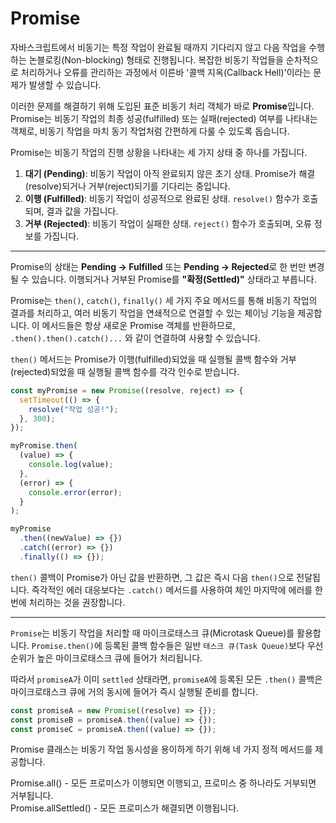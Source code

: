 # Promise

자바스크립트에서 비동기는 특정 작업이 완료될 때까지 기다리지 않고 다음 작업을 수행하는 논블로킹(Non-blocking) 형태로 진행됩니다. 복잡한 비동기 작업들을 순차적으로 처리하거나 오류를 관리하는 과정에서 이른바 '콜백 지옥(Callback Hell)'이라는 문제가 발생할 수 있습니다.

이러한 문제를 해결하기 위해 도입된 표준 비동기 처리 객체가 바로 **Promise**입니다. Promise는 비동기 작업의 최종 성공(fulfilled) 또는 실패(rejected) 여부를 나타내는 객체로, 비동기 작업을 마치 동기 작업처럼 간편하게 다룰 수 있도록 돕습니다.

Promise는 비동기 작업의 진행 상황을 나타내는 세 가지 상태 중 하나를 가집니다.

1.  **대기 (Pending)**: 비동기 작업이 아직 완료되지 않은 초기 상태. Promise가 해결(resolve)되거나 거부(reject)되기를 기다리는 중입니다.
2.  **이행 (Fulfilled)**: 비동기 작업이 성공적으로 완료된 상태. `resolve()` 함수가 호출되며, 결과 값을 가집니다.
3.  **거부 (Rejected)**: 비동기 작업이 실패한 상태. `reject()` 함수가 호출되며, 오류 정보를 가집니다.

---

Promise의 상태는 **Pending → Fulfilled** 또는 **Pending → Rejected**로 한 번만 변경될 수 있습니다. 이행되거나 거부된 Promise를 **"확정(Settled)"** 상태라고 부릅니다.

Promise는 `then()`, `catch()`, `finally()` 세 가지 주요 메서드를 통해 비동기 작업의 결과를 처리하고, 여러 비동기 작업을 연쇄적으로 연결할 수 있는 체이닝 기능을 제공합니다. 이 메서드들은 항상 새로운 Promise 객체를 반환하므로, `.then().then().catch()...` 와 같이 연결하여 사용할 수 있습니다.

`then()` 메서드는 Promise가 이행(fulfilled)되었을 때 실행될 콜백 함수와 거부(rejected)되었을 때 실행될 콜백 함수를 각각 인수로 받습니다.

```javascript
const myPromise = new Promise((resolve, reject) => {
  setTimeout(() => {
    resolve("작업 성공!");
  }, 300);
});

myPromise.then(
  (value) => {
    console.log(value);
  },
  (error) => {
    console.error(error);
  }
);

myPromise
  .then((newValue) => {})
  .catch((error) => {})
  .finally(() => {});
```

`then()` 콜백이 Promise가 아닌 값을 반환하면, 그 값은 즉시 다음 `then()`으로 전달됩니다.
즉각적인 에러 대응보다는 `.catch()` 메서드를 사용하여 체인 마지막에 에러를 한 번에 처리하는 것을 권장합니다.

---

`Promise`는 비동기 작업을 처리할 때 마이크로태스크 큐(Microtask Queue)를 활용합니다. `Promise.then()`에 등록된 콜백 함수들은 일반 `태스크 큐(Task Queue)`보다 우선순위가 높은 마이크로태스크 큐에 들어가 처리됩니다.

따라서 `promiseA`가 이미 `settled` 상태라면, `promiseA`에 등록된 모든 `.then()` 콜백은 마이크로태스크 큐에 거의 동시에 들어가 즉시 실행될 준비를 합니다.

```javascript
const promiseA = new Promise((resolve) => {});
const promiseB = promiseA.then((value) => {});
const promiseC = promiseA.then((value) => {});
```

Promise 클래스는 비동기 작업 동시성을 용이하게 하기 위해 네 가지 정적 메서드를 제공합니다.

Promise.all() - 모든 프로미스가 이행되면 이행되고, 프로미스 중 하나라도 거부되면 거부됩니다.  
Promise.allSettled() - 모든 프로미스가 해결되면 이행됩니다.
